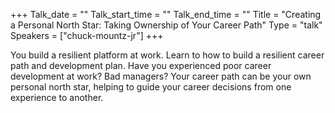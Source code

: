 +++
Talk_date = ""
Talk_start_time = ""
Talk_end_time = ""
Title = "Creating a Personal North Star: Taking Ownership of Your Career Path"
Type = "talk"
Speakers = ["chuck-mountz-jr"]
+++

You build a resilient platform at work. Learn to how to build a resilient career path and development plan. Have you experienced poor career development at work? Bad managers? Your career path can be your own personal north star, helping to guide your career decisions from one experience to another.

